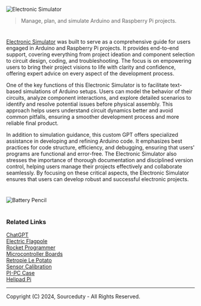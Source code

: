 ![Electronic Simulator](https://github.com/user-attachments/assets/dea17280-f92b-48ca-9a7d-22f6218735ff)

> Manage, plan, and simulate Arduino and Raspberry Pi projects.

#

[Electronic Simulator](https://chatgpt.com/g/g-409Bg1hAQ-electronic-simulator) was built to serve as a comprehensive guide for users engaged in Arduino and Raspberry Pi projects. It provides end-to-end support, covering everything from project ideation and component selection to circuit design, coding, and troubleshooting. The focus is on empowering users to bring their project visions to life with clarity and confidence, offering expert advice on every aspect of the development process.

One of the key functions of this Electronic Simulator is to facilitate text-based simulations of Arduino setups. Users can model the behavior of their circuits, analyze component interactions, and explore detailed scenarios to identify and resolve potential issues before physical assembly. This approach helps users understand circuit dynamics better and avoid common pitfalls, ensuring a smoother development process and more reliable final product.

In addition to simulation guidance, this custom GPT offers specialized assistance in developing and refining Arduino code. It emphasizes best practices for code structure, efficiency, and debugging, ensuring that users' programs are functional and error-free. The Electronic Simulator also stresses the importance of thorough documentation and disciplined version control, helping users manage their projects effectively and collaborate seamlessly. By focusing on these critical aspects, the Electronic Simulator ensures that users can develop robust and successful electronic projects.

#

![Battery Pencil](https://github.com/user-attachments/assets/1b005843-50e4-4bff-a6bb-7aa53b78d7a0)

#
### Related Links

[ChatGPT](https://github.com/sourceduty/ChatGPT)
<br>
[Electric Flagpole](https://github.com/sourceduty/Electronic_Flagpole)
<br>
[Rocket Programmer](https://github.com/sourceduty/Rocket_Programmer)
<br>
[Microcontroller Boards](https://github.com/sourceduty/Microcontroller_Boards)
<br>
[Retropie Le Potato](https://github.com/sourceduty/Retropie_Le_Potato)
<br>
[Sensor Calibration](https://github.com/sourceduty/Sensor_Calibration)
<br>
[PI-PC Case](https://github.com/sourceduty/Pi-PC_Case)
<br>
[Helipad Pi](https://github.com/sourceduty/Helipad_Pi)

***
Copyright (C) 2024, Sourceduty - All Rights Reserved.
